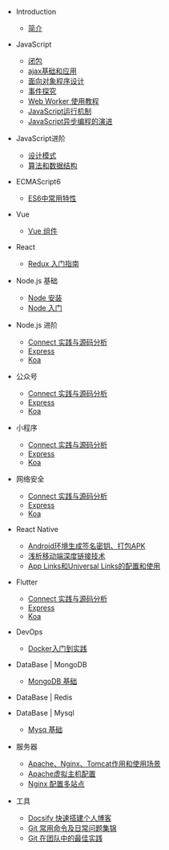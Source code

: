 * Introduction
    * [简介](README.md)

* JavaScript
    * [闭包](/javascript/closure.md)
    * [ajax基础和应用](/javascript/ajax.md)
    * [面向对象程序设计](/javascript/object.md)
    * [事件探究](/javascript/event.md)
    * [Web Worker 使用教程](/javascript/web-worker.md)
    * [JavaScript运行机制](/javascript/operation.md)
    * [JavaScript异步编程的演进](/javascript/async.md)

* JavaScript进阶
    * [设计模式](/javascript/design-mode.md)
    * [算法和数据结构](/javascript/design-mode.md)
    
* ECMAScript6
    * [ES6中常用特性](/node/install.md)

* Vue
    * [Vue 组件](/react/redux.md)

* React
    * [Redux 入门指南](/react/redux.md)

* Node.js 基础
    * [Node 安装](/node/install.md)
    * [Node 入门](/node/base.md)

* Node.js 进阶
    * [Connect 实践与源码分析](/node/connect.md)
    * [Express](/node/express.md)
    * [Koa](/node/koa.md)

* 公众号
    * [Connect 实践与源码分析](/node/connect.md)
    * [Express](/node/express.md)
    * [Koa](/node/koa.md)

* 小程序
    * [Connect 实践与源码分析](/node/connect.md)
    * [Express](/node/express.md)
    * [Koa](/node/koa.md)

* 网络安全
    * [Connect 实践与源码分析](/node/connect.md)
    * [Express](/node/express.md)
    * [Koa](/node/koa.md)

* React Native
    * [Android环境生成签名密钥、打包APK](/react-native/sign-package.md)
    * [浅析移动端深度链接技术](/react-native/deep-links.md)
    * [App Links和Universal Links的配置和使用](/react-native/app&universal-links.md)

* Flutter
    * [Connect 实践与源码分析](/node/connect.md)
    * [Express](/node/express.md)
    * [Koa](/node/koa.md)

* DevOps
    - [Docker入门到实践](/docker/base.md)

* DataBase | MongoDB
    - [MongoDB 基础](/database/mongodb.md)

* DataBase | Redis

* DataBase | Mysql
    - [Mysq 基础](/database/mysql.md)

* 服务器
    - [Apache、Nginx、Tomcat作用和使用场景](/docker/base.md)
    - [Apache虚拟主机配置](/docker/base.md)
    - [Nginx 配置多站点](/server/muti-host.md)

* 工具
    - [Docsify 快速搭建个人博客](/tools/docsify.md)
    - [Git 常用命令及日常问题集锦](/tools/git.md)
    - [Git 在团队中的最佳实践](/tools/git.md)
    
